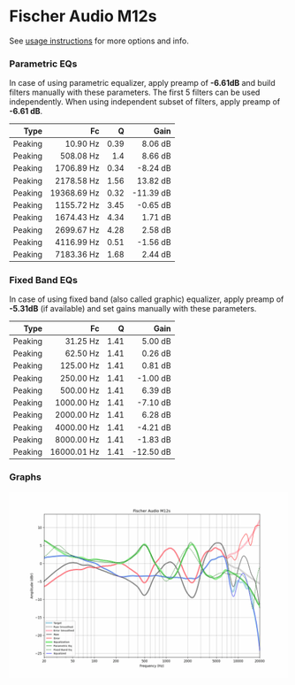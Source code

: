 # Fischer Audio M12s
See [usage instructions](https://github.com/jaakkopasanen/AutoEq#usage) for more options and info.

### Parametric EQs
In case of using parametric equalizer, apply preamp of **-6.61dB** and build filters manually
with these parameters. The first 5 filters can be used independently.
When using independent subset of filters, apply preamp of **-6.61 dB**.

| Type    | Fc          |    Q | Gain      |
|--------:|------------:|-----:|----------:|
| Peaking | 10.90 Hz    | 0.39 | 8.06 dB   |
| Peaking | 508.08 Hz   | 1.4  | 8.66 dB   |
| Peaking | 1706.89 Hz  | 0.34 | -8.24 dB  |
| Peaking | 2178.58 Hz  | 1.56 | 13.82 dB  |
| Peaking | 19368.69 Hz | 0.32 | -11.39 dB |
| Peaking | 1155.72 Hz  | 3.45 | -0.65 dB  |
| Peaking | 1674.43 Hz  | 4.34 | 1.71 dB   |
| Peaking | 2699.67 Hz  | 4.28 | 2.58 dB   |
| Peaking | 4116.99 Hz  | 0.51 | -1.56 dB  |
| Peaking | 7183.36 Hz  | 1.68 | 2.44 dB   |

### Fixed Band EQs
In case of using fixed band (also called graphic) equalizer, apply preamp of **-5.31dB**
(if available) and set gains manually with these parameters.

| Type    | Fc          |    Q | Gain      |
|--------:|------------:|-----:|----------:|
| Peaking | 31.25 Hz    | 1.41 | 5.00 dB   |
| Peaking | 62.50 Hz    | 1.41 | 0.26 dB   |
| Peaking | 125.00 Hz   | 1.41 | 0.81 dB   |
| Peaking | 250.00 Hz   | 1.41 | -1.00 dB  |
| Peaking | 500.00 Hz   | 1.41 | 6.39 dB   |
| Peaking | 1000.00 Hz  | 1.41 | -7.10 dB  |
| Peaking | 2000.00 Hz  | 1.41 | 6.28 dB   |
| Peaking | 4000.00 Hz  | 1.41 | -4.21 dB  |
| Peaking | 8000.00 Hz  | 1.41 | -1.83 dB  |
| Peaking | 16000.01 Hz | 1.41 | -12.50 dB |

### Graphs
![](./Fischer%20Audio%20M12s.png)